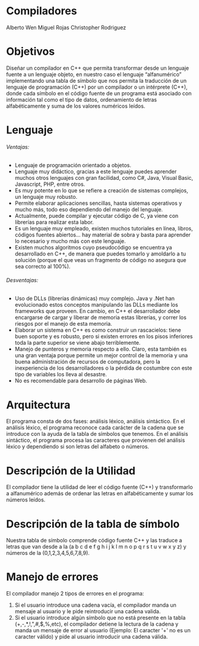 # Compiladores
Alberto Wen
Miguel Rojas 
Christopher Rodriguez


# Objetivos
Diseñar un compilador en C++ que permita transformar desde un lenguaje fuente a un lenguaje objeto, en nuestro caso el lenguaje “alfanumérico” implementando una tabla de símbolo que nos permita la traducción de un lenguaje de programación (C++) por un compilador o un intérprete (C++), donde cada símbolo en el código fuente de un programa está asociado con información tal como el tipo de datos, ordenamiento de letras alfabéticamente y suma de los valores numéricos leídos.


# Lenguaje
###### Ventajas:

- Lenguaje de programación orientado a objetos. 
- Lenguaje muy didáctico, gracias a este lenguaje puedes aprender muchos otros lenguajes con gran facilidad, como C#, Java, Visual Basic, Javascript, PHP, entre otros. 
- Es muy potente en lo que se refiere a creación de sistemas complejos, un lenguaje muy robusto. 
- Permite elaborar aplicaciones sencillas, hasta sistemas operativos y mucho más, todo eso dependiendo del manejo del lenguaje. 
- Actualmente, puede compilar y ejecutar código de C, ya viene con librerías para realizar esta labor. 
- Es un lenguaje muy empleado, existen muchos tutoriales en línea, libros, códigos fuentes abiertos... hay material de sobra y basta para aprender lo necesario y mucho más con este lenguaje. 
- Existen muchos algoritmos cuyo pseudocódigo se encuentra ya desarrollado en C++, de manera que puedes tomarlo y amoldarlo a tu solución (porque el que veas un fragmento de código no asegura que sea correcto al 100%). 




###### Desventajas: 

- Uso de DLLs (librerías dinámicas) muy complejo. Java y .Net han evolucionado estos conceptos manipulando las DLLs mediante los frameworks que proveen. En cambio, en C++ el desarrollador debe encargarse de cargar y liberar de memoria estas librerías, y correr los riesgos por el manejo de esta memoria. 
- Elaborar un sistema en C++ es como construir un rascacielos: tiene buen soporte y es robusto, pero si existen errores en los pisos inferiores toda la parte superior se viene abajo terriblemente. 
- Manejo de punteros y memoria respecto a ello. Claro, esta también es una gran ventaja porque permite un mejor control de la memoria y una buena administración de recursos de computadora, pero la inexperiencia de los desarrolladores o la pérdida de costumbre con este tipo de variables  los lleva al desastre. 
- No es recomendable para desarrollo de páginas Web.

# Arquitectura
El programa consta de dos fases: análisis léxico, análisis sintáctico.
En el análisis léxico, el programa reconoce cada carácter de la cadena que se introduce con la ayuda de la tabla de símbolos que tenemos.
En el análisis sintáctico, el programa procesa las caracteres que provienen del análisis léxico y dependiendo si son letras del alfabeto o números.






# Descripción de la Utilidad
El compilador tiene la utilidad de leer el código fuente (C++) y transformarlo a alfanumérico además  de ordenar las letras en alfabéticamente y sumar los números leídos.

# Descripción de la tabla de símbolo
Nuestra tabla de símbolo comprende código fuente C++  y las traduce a letras que van desde a la 
(a b c d e f g h i j k l m n o p q r s t u v w x y z) y números de la  (0,1,2,3,4,5,6,7,8,9).

# Manejo de errores
El compilador manejo 2 tipos de errores en el programa:
1. Si el usuario introduce una cadena vacía, el compilador manda un mensaje al usuario y le pide reintroducir una cadena valida.
2. Si el usuario introduce algún símbolo que no está presente en la tabla (+,-,*,!,",#,$,%,etc), el compilador detiene la lectura de la cadena y manda un mensaje de error al usuario (Ejemplo: El caracter '+' no es un caracter válido) y pide al usuario introducir una cadena válida.







    
